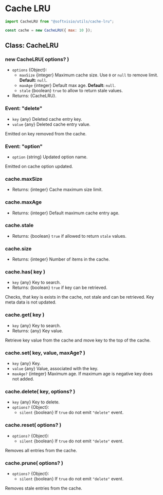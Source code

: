# Cache LRU

```javascript
import CacheLRU from "@softvisio/utils/cache-lru";

const cache = new CacheLRU({ max: 10 });
```

## Class: CacheLRU

### new CacheLRU( options? )

- `options` {Object}:
    - `maxSize` {integer} Maximum cache size. Use `0` or `null` to remove limit. **Default:** `null`.
    - `maxAge` {integer} Default max age. **Default:** `null`.
    - `stale` {boolean} `true` to allow to return stale values.
- Returns: {CacheLRU}.

### Event: "delete"

- `key` {any} Deleted cache entry key.
- `value` {any} Deleted cache entry value.

Emitted on key removed from the cache.

### Event: "option"

- `option` {string} Updated option name.

Emitted on cache option updated.

### cache.maxSize

- Returns: {integer} Cache maximum size limit.

### cache.maxAge

- Returns: {integer} Default maximum cache entry age.

### cache.stale

- Returns: {boolean} `true` if allowed to return `stale` values.

### cache.size

- Returns: {integer} Number of items in the cache.

### cache.has( key )

- `key` {any} Key to search.
- Returns: {boolean} `true` if key can be retrieved.

Checks, that key is exists in the cache, not stale and can be retrieved. Key meta data is not updated.

### cache.get( key )

- `key` {any} Key to search.
- Returns: {any} Key value.

Retrieve key value from the cache and move key to the top of the cache.

### cache.set( key, value, maxAge? )

- `key` {any} Key.
- `value` {any} Value, associated with the key.
- `maxAge?` {integer} Maximum age. If maximum age is negative key does not added.

### cache.delete( key, options? )

- `key` {any} Key to delete.
- `options?` {Object}:
    - `silent` {boolean} If `true` do not emit `"delete"` event.

### cache.reset( options? )

- `options?` {Object}:
    - `silent` {boolean} If `true` do not emit `"delete"` event.

Removes all entries from the cache.

### cache.prune( options? )

- `options?` {Object}:
    - `silent` {boolean} If `true` do not emit `"delete"` event.

Removes stale entries from the cache.
